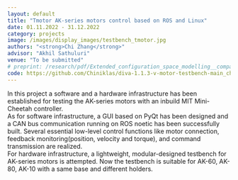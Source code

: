 ```yaml
---
layout: default
title: "Tmotor AK-series motors control based on ROS and Linux"
date: 01.11.2022 - 31.12.2022
category: projects
image: /images/display_images/testbench_tmotor.jpg
authors: "<strong>Chi Zhang</strong>"
advisor: "Akhil Sathuluri"
venue: "To be submitted"
# preprint: /research/pdf/Extended_configuration_space_modelling__comparison_and_real_time_simulation_of_Lagrangian_dynamics_formulations_of_parallel_manipulators.pdf
code: https://github.com/Chiniklas/diva-1.1.3-v-motor-testbench-main_chi
---
```

In this project a software and a hardware infrastructure has been established for testing the AK-series motors with an inbuild MIT Mini-Cheetah controller.<br>
As for software infrastructure, a GUI based on PyQt has been designed and a CAN bus communication running on ROS noetic has been successfully built. Several essential low-level control functions like motor connection, feedback monitoring(position, velocity and torque), and command transmission are realized.<br>
For hardware infrastructure, a lightweight, modular-designed testbench for AK-series motors is attempted. Now the testbench is suitable for AK-60, AK-80, AK-10 with a same base and different holders.
